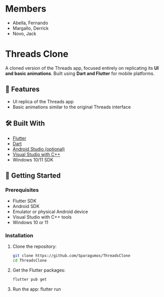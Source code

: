 # Members
- Abella, Fernando
- Margallo, Derrick
- Novo, Jack

# Threads Clone

A cloned version of the Threads app, focused entirely on replicating its **UI and basic animations**. Built using **Dart and Flutter** for mobile platforms.

## 📱 Features

- UI replica of the Threads app
- Basic animations similar to the original Threads interface

## 🛠️ Built With

- [Flutter](https://flutter.dev/)
- [Dart](https://dart.dev/)
- [Android Studio (optional)](https://developer.android.com/studio)
- [Visual Studio with C++](https://visualstudio.microsoft.com/)
- Windows 10/11 SDK

## 🚀 Getting Started

### Prerequisites

- Flutter SDK
- Android SDK
- Emulator or physical Android device
- Visual Studio with C++ tools
- Windows 10 or 11

### Installation

1. Clone the repository:

    ```bash
   git clone https://github.com/Sparagumos/ThreadsClone
   cd ThreadsClone

2. Get the Flutter packages:
    ```bash
    flutter pub get
3. Run the app:
    flutter run
